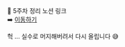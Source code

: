 🔗 5주차 정리 노션 링크  
➡️ [이동하기](https://oxksusu.notion.site/5-2c3fd345b950446380e389fb256b294e)

헉 ... 실수로 머지해버려서 다시 올립니다 😅